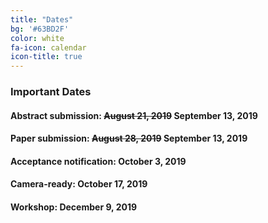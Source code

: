 ```yaml
---
title: "Dates"
bg: '#63BD2F'
color: white
fa-icon: calendar
icon-title: true
---
```


### Important Dates

#### Abstract submission: <s>August 21, 2019</s> **September 13, 2019**

#### Paper submission: <s>August 28, 2019</s> **September 13, 2019**

#### Acceptance notification: **October 3, 2019**

#### Camera-ready: **October 17, 2019**

#### Workshop: **December 9, 2019**

